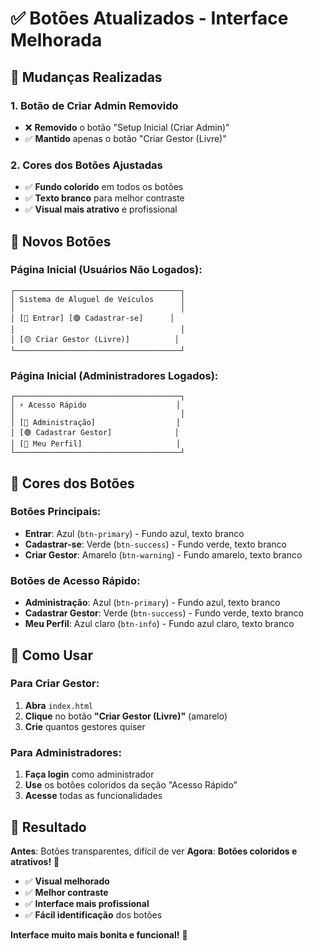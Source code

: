 # ✅ Botões Atualizados - Interface Melhorada

## 🎯 **Mudanças Realizadas**

### **1. Botão de Criar Admin Removido**
- ❌ **Removido** o botão "Setup Inicial (Criar Admin)"
- ✅ **Mantido** apenas o botão "Criar Gestor (Livre)"

### **2. Cores dos Botões Ajustadas**
- ✅ **Fundo colorido** em todos os botões
- ✅ **Texto branco** para melhor contraste
- ✅ **Visual mais atrativo** e profissional

## 🎨 **Novos Botões**

### **Página Inicial (Usuários Não Logados):**
```
┌─────────────────────────────────────┐
│ Sistema de Aluguel de Veículos      │
│                                     │
│ [🔵 Entrar] [🟢 Cadastrar-se]      │
│                                     │
│ [🟡 Criar Gestor (Livre)]          │
└─────────────────────────────────────┘
```

### **Página Inicial (Administradores Logados):**
```
┌─────────────────────────────────────┐
│ ⚡ Acesso Rápido                    │
│                                     │
│ [🔵 Administração]                  │
│ [🟢 Cadastrar Gestor]              │
│ [🔵 Meu Perfil]                     │
└─────────────────────────────────────┘
```

## 🎨 **Cores dos Botões**

### **Botões Principais:**
- **Entrar**: Azul (`btn-primary`) - Fundo azul, texto branco
- **Cadastrar-se**: Verde (`btn-success`) - Fundo verde, texto branco
- **Criar Gestor**: Amarelo (`btn-warning`) - Fundo amarelo, texto branco

### **Botões de Acesso Rápido:**
- **Administração**: Azul (`btn-primary`) - Fundo azul, texto branco
- **Cadastrar Gestor**: Verde (`btn-success`) - Fundo verde, texto branco
- **Meu Perfil**: Azul claro (`btn-info`) - Fundo azul claro, texto branco

## 🚀 **Como Usar**

### **Para Criar Gestor:**
1. **Abra** `index.html`
2. **Clique** no botão **"Criar Gestor (Livre)"** (amarelo)
3. **Crie** quantos gestores quiser

### **Para Administradores:**
1. **Faça login** como administrador
2. **Use** os botões coloridos da seção "Acesso Rápido"
3. **Acesse** todas as funcionalidades

## 🎉 **Resultado**

**Antes**: Botões transparentes, difícil de ver
**Agora**: **Botões coloridos e atrativos!** 🎨

- ✅ **Visual melhorado**
- ✅ **Melhor contraste**
- ✅ **Interface mais profissional**
- ✅ **Fácil identificação** dos botões

**Interface muito mais bonita e funcional!** 🚀
